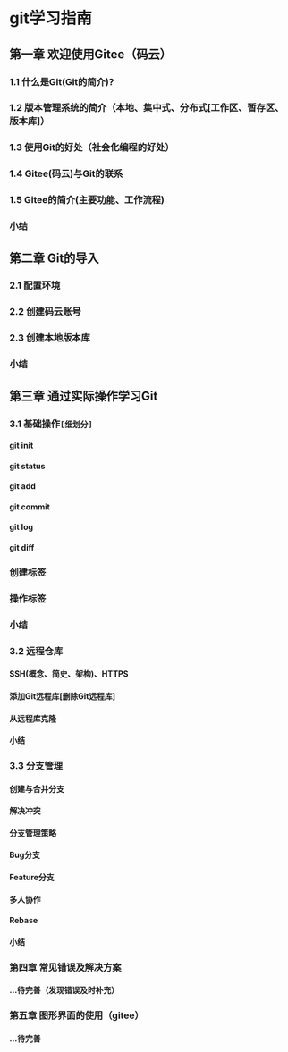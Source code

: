 
# git学习指南

## 第一章 欢迎使用Gitee（码云）

### 1.1 什么是Git(Git的简介)?

### 1.2 版本管理系统的简介（本地、集中式、分布式[工作区、暂存区、版本库]）

### 1.3 使用Git的好处（社会化编程的好处）

### 1.4 Gitee(码云)与Git的联系

### 1.5 Gitee的简介(主要功能、工作流程)

### 小结



## 第二章 Git的导入

### 2.1 配置环境

### 2.2 创建码云账号

### 2.3 创建本地版本库

### 小结



## 第三章 通过实际操作学习Git

### 3.1 基础操作`[细划分]`

#### 		git init

#### 		git status

#### 		git add

#### 		git commit

#### 		git log

####        git diff

### 创建标签

### 操作标签

### 小结



### 3.2 远程仓库

#### SSH(概念、简史、架构)、HTTPS

#### 添加Git远程库[删除Git远程库]

#### 从远程库克隆

#### 小结



### 3.3 分支管理

#### 创建与合并分支

#### 解决冲突

#### 分支管理策略

#### Bug分支

#### Feature分支

#### 多人协作

#### Rebase

#### 小结



### 第四章 常见错误及解决方案

#### ...待完善（发现错误及时补充）



### 第五章 图形界面的使用（gitee）

#### ...待完善